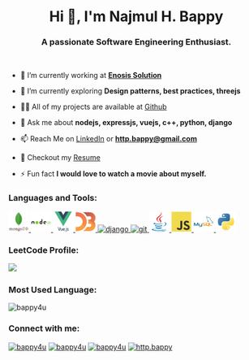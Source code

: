<h1 align="center">Hi 👋, I'm Najmul H. Bappy</h1>
<h3 align="center">A passionate Software Engineering Enthusiast.</h3>

<br>

- 🔭 I’m currently working at **[Enosis Solution](https://www.enosisbd.com/)**

- 🌱 I’m currently exploring **Design patterns, best practices, threejs**

- 👨‍💻 All of my projects are available at [Github](https://github.com/Bappy4u)

- 💬 Ask me about **nodejs, expressjs, vuejs, c++, python, django**

- 📫 Reach Me on [LinkedIn](https://www.linkedin.com/in/bappy4u/) or **http.bappy@gmail.com**

- 📄 Checkout my [Resume](https://drive.google.com/file/d/1flNwI8aHOf5D0H5gUYUKumty47D1zTqv/view?usp=sharing)

- ⚡ Fun fact **I would love to watch a movie about myself.**


<h3 align="left">Languages and Tools:</h3>
<a href="https://www.mongodb.com/" target="_blank" rel="noreferrer"> <img src="https://raw.githubusercontent.com/devicons/devicon/master/icons/mongodb/mongodb-original-wordmark.svg" alt="mongodb" width="40" height="40"/> </a> <a href="https://nodejs.org" target="_blank" rel="noreferrer"> <img src="https://raw.githubusercontent.com/devicons/devicon/master/icons/nodejs/nodejs-original-wordmark.svg" alt="nodejs" width="40" height="40"/> </a> <a href="https://vuejs.org/" target="_blank" rel="noreferrer"> <img src="https://raw.githubusercontent.com/devicons/devicon/master/icons/vuejs/vuejs-original-wordmark.svg" alt="vuejs" width="40" height="40"/> </a> 
<a href="https://d3js.org/" target="_blank" rel="noreferrer"> <img src="https://raw.githubusercontent.com/devicons/devicon/master/icons/d3js/d3js-original.svg" alt="d3js" width="40" height="40"/> </a> <a href="https://www.djangoproject.com/" target="_blank" rel="noreferrer"> <img src="https://cdn.worldvectorlogo.com/logos/django.svg" alt="django" width="40" height="40"/> </a> <a href="https://git-scm.com/" target="_blank" rel="noreferrer"> <img src="https://www.vectorlogo.zone/logos/git-scm/git-scm-icon.svg" alt="git" width="40" height="40"/> </a> <a href="https://www.java.com" target="_blank" rel="noreferrer"> <img src="https://raw.githubusercontent.com/devicons/devicon/master/icons/java/java-original.svg" alt="java" width="40" height="40"/> </a> <a href="https://developer.mozilla.org/en-US/docs/Web/JavaScript" target="_blank" rel="noreferrer"> <img src="https://raw.githubusercontent.com/devicons/devicon/master/icons/javascript/javascript-original.svg" alt="javascript" width="40" height="40"/> </a> <a href="https://www.mysql.com/" target="_blank" rel="noreferrer"> <img src="https://raw.githubusercontent.com/devicons/devicon/master/icons/mysql/mysql-original-wordmark.svg" alt="mysql" width="40" height="40"/> </a> <a href="https://www.python.org" target="_blank" rel="noreferrer"> <img src="https://raw.githubusercontent.com/devicons/devicon/master/icons/python/python-original.svg" alt="python" width="40" height="40"/> </a></p>
<h3 align="left">LeetCode Profile:</h3>
<p>
<img height="273em" src="https://leetcard.jacoblin.cool/bappy4u?theme=light&font=Karma&ext=contest" />
</p>
<h3 align="left">Most Used Language:</h3>
<img src="https://github-readme-stats.vercel.app/api/top-langs?username=bappy4u&show_icons=true&locale=en&layout=compact" alt="bappy4u" />

<h3 align="left">Connect with me:</h3>
<p align="left">
<a href="https://linkedin.com/in/bappy4u" target="blank"><img align="center" src="https://raw.githubusercontent.com/rahuldkjain/github-profile-readme-generator/master/src/images/icons/Social/linked-in-alt.svg" alt="bappy4u" height="25" width="40" /></a>
<a href="https://www.leetcode.com/bappy4u" target="blank"><img align="center" src="https://raw.githubusercontent.com/rahuldkjain/github-profile-readme-generator/master/src/images/icons/Social/leet-code.svg" alt="bappy4u" height="30" width="40" /></a>
<a href="https://www.hackerrank.com/bappy4u" target="blank"><img align="center" src="https://raw.githubusercontent.com/rahuldkjain/github-profile-readme-generator/master/src/images/icons/Social/hackerrank.svg" alt="bappy4u" height="30" width="40" /></a>
<a href="https://codeforces.com/profile/http.bappy" target="blank"><img align="center" src="https://raw.githubusercontent.com/rahuldkjain/github-profile-readme-generator/master/src/images/icons/Social/codeforces.svg" alt="http.bappy" height="30" width="40" /></a>
</p>


